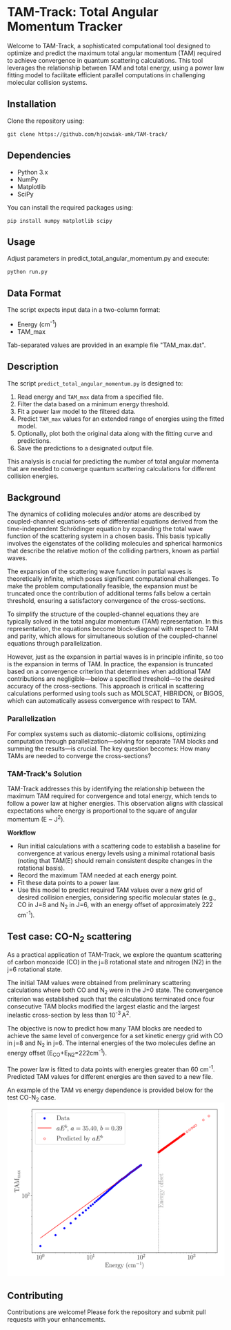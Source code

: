 # TAM-Track: Total Angular Momentum Tracker

Welcome to TAM-Track, a sophisticated computational tool designed to optimize and predict the maximum total angular momentum (TAM) required to achieve convergence in quantum scattering calculations. This tool leverages the relationship between TAM and total energy, using a power law fitting model to facilitate efficient parallel computations in challenging molecular collision systems.

## Installation

Clone the repository using:

```
git clone https://github.com/hjozwiak-umk/TAM-track/
```

## Dependencies

- Python 3.x
- NumPy
- Matplotlib
- SciPy

You can install the required packages using:

```
pip install numpy matplotlib scipy
```

## Usage

Adjust parameters in predict_total_angular_momentum.py and execute:

```
python run.py
```

## Data Format

The script expects input data in a two-column format:

- Energy (cm<sup>-1</sup>)
- TAM_max

Tab-separated values are provided in an example file "TAM_max.dat".

## Description

The script `predict_total_angular_momentum.py` is designed to:
1. Read energy and `TAM_max` data from a specified file.
2. Filter the data based on a minimum energy threshold.
3. Fit a power law model to the filtered data.
4. Predict `TAM_max` values for an extended range of energies using the fitted model.
5. Optionally, plot both the original data along with the fitting curve and predictions.
6. Save the predictions to a designated output file.

This analysis is crucial for predicting the number of total angular momenta that are needed to converge quantum scattering calculations 
for different collision energies.

## Background
The dynamics of colliding molecules and/or atoms are described by coupled-channel equations-sets of differential equations derived from the time-independent Schrödinger equation by expanding the total wave function of the scattering system in a chosen basis. This basis typically involves the eigenstates of the colliding molecules and spherical harmonics that describe the relative motion of the colliding partners, known as partial waves.

The expansion of the scattering wave function in partial waves is theoretically infinite, which poses significant computational challenges. To make the problem computationally feasible, the expansion must be truncated once the contribution of additional terms falls below a certain threshold, ensuring a satisfactory convergence of the cross-sections.

To simplify the structure of the coupled-channel equations they are typically solved in the total angular momentum (TAM) representation. In this representation, the equations become block-diagonal with respect to TAM and parity, which allows for simultaneous solution of the coupled-channel equations through parallelization.

However, just as the expansion in partial waves is in principle infinite, so too is the expansion in terms of TAM. In practice, the expansion is truncated based on a convergence criterion that determines when additional TAM contributions are negligible—below a specified threshold—to the desired accuracy of the cross-sections. This approach is critical in scattering calculations performed using tools such as MOLSCAT, HIBRIDON, or BIGOS, which can automatically assess convergence with respect to TAM.

### Parallelization
For complex systems such as diatomic-diatomic collisions, optimizing computation through parallelization—solving for separate TAM blocks and summing the results—is crucial. The key question becomes: How many TAMs are needed to converge the cross-sections?

### TAM-Track's Solution
TAM-Track addresses this by identifying the relationship between the maximum TAM required for convergence and total energy, which tends to follow a power law at higher energies. This observation aligns with classical expectations where energy is proportional to the square of angular momentum (E ~ J<sup>2</sup>).

**Workflow**
- Run initial calculations with a scattering code to establish a baseline for convergence at various energy levels using a minimal rotational basis (noting that TAM(E) should remain consistent despite changes in the rotational basis).
- Record the maximum TAM needed at each energy point.
- Fit these data points to a power law.
- Use this model to predict required TAM values over a new grid of desired collision energies, considering specific molecular states (e.g., CO in J=8 and N<sub>2</sub> in J=6, with an energy offset of approximately 222 cm<sup>-1</sup>).

## Test case: CO-N<sub>2</sub> scattering
As a practical application of TAM-Track, we explore the quantum scattering of carbon monoxide (CO) in the j=8 rotational state and nitrogen (N2) in the j=6 rotational state.

The initial TAM values were obtained from preliminary scattering calculations where both CO and N<sub>2</sub> were in the J=0 state. The convergence criterion was established such that the calculations terminated once four consecutive TAM blocks modified the largest elastic and the largest inelastic cross-section by less than  10<sup>-3</sup> A<sup>2</sup>.

The objective is now to predict how many TAM blocks are needed to achieve the same level of convergence for a set kinetic energy grid with CO in j=8 and N<sub>2</sub> in j=6. The internal energies of the two molecules define an energy offset (E<sub>CO</sub>+E<sub>N2</sub>=222cm<sup>-1</sup>).

The power law is fitted to data points with energies greater than 60 cm<sup>-1</sup>. Predicted TAM values for different energies are then saved to a new file.

An example of the TAM vs energy dependence is provided below for the test CO-N<sub>2</sub> case.
![TAM(E) test](media/tam_track_example.svg)

## Contributing

Contributions are welcome! Please fork the repository and submit pull requests with your enhancements.

